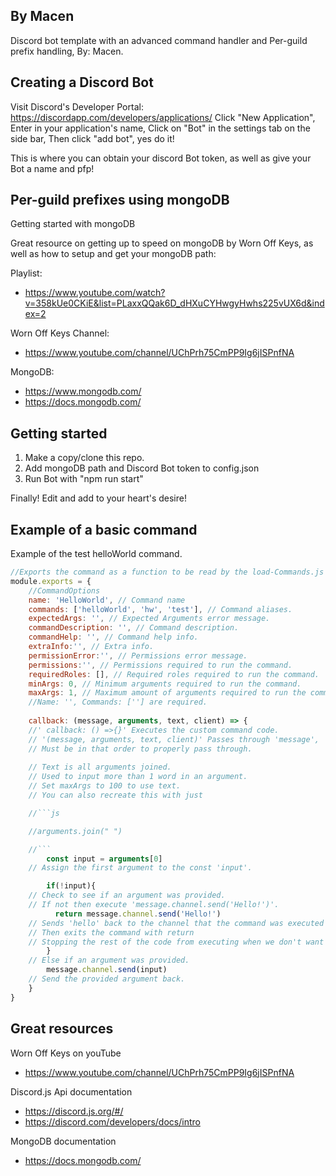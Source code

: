 ## By Macen
Discord bot template with an advanced command handler and Per-guild prefix handling, By: Macen.

## Creating a Discord Bot
Visit Discord's Developer Portal: https://discordapp.com/developers/applications/ Click "New Application", Enter in your application's name, Click on "Bot" in the settings tab on the side bar, Then click "add bot", yes do it!

This is where you can obtain your discord Bot token, as well as give your Bot a name and pfp!

## Per-guild prefixes using mongoDB
Getting started with mongoDB

Great resource on getting up to speed on mongoDB by Worn Off Keys, as well as how to setup and get your mongoDB path:

Playlist:

- https://www.youtube.com/watch?v=358kUe0CKiE&list=PLaxxQQak6D_dHXuCYHwgyHwhs225vUX6d&index=2

Worn Off Keys Channel: 

- https://www.youtube.com/channel/UChPrh75CmPP9Ig6jISPnfNA

MongoDB:
- https://www.mongodb.com/
- https://docs.mongodb.com/

## Getting started
1. Make a copy/clone this repo.
2. Add mongoDB path and Discord Bot token to config.json
3. Run Bot with "npm run start"

Finally! Edit and add to your heart's desire!

## Example of a basic command
Example of the test helloWorld command.
```js
//Exports the command as a function to be read by the load-Commands.js file on bot start up.
module.exports = {
    //CommandOptions
    name: 'HelloWorld', // Command name
    commands: ['helloWorld', 'hw', 'test'], // Command aliases.
    expectedArgs: '', // Expected Arguments error message.
    commandDescription: '', // Command description.
    commandHelp: '', // Command help info.
    extraInfo:'', // Extra info.
    permissionError:'', // Permissions error message.
    permissions:'', // Permissions required to run the command.
    requiredRoles: [], // Required roles required to run the command.
    minArgs: 0, // Minimum arguments required to run the command.
    maxArgs: 1, // Maximum amount of arguments required to run the command.
    //Name: '', Commands: [''] are required.
    
    callback: (message, arguments, text, client) => {
    //' callback: () =>{}' Executes the custom command code.
    // '(message, arguments, text, client)' Passes through 'message', 'arguments', 'text', 'client'.
    // Must be in that order to properly pass through.
    
    // Text is all arguments joined.
    // Used to input more than 1 word in an argument.
    // Set maxArgs to 100 to use text.
    // You can also recreate this with just 

    //```js

    //arguments.join(" ")

    //```
        const input = arguments[0]
    // Assign the first argument to the const 'input'.

        if(!input){
    // Check to see if an argument was provided.
    // If not then execute 'message.channel.send('Hello!')'.
          return message.channel.send('Hello!')
    // Sends 'hello' back to the channel that the command was executed in.
    // Then exits the command with return 
    // Stopping the rest of the code from executing when we don't want it to.
        }
    // Else if an argument was provided.
        message.channel.send(input)
    // Send the provided argument back.
    }
}
```

## Great resources

Worn Off Keys on youTube
- https://www.youtube.com/channel/UChPrh75CmPP9Ig6jISPnfNA

Discord.js Api documentation
- https://discord.js.org/#/
- https://discord.com/developers/docs/intro

MongoDB documentation
- https://docs.mongodb.com/
